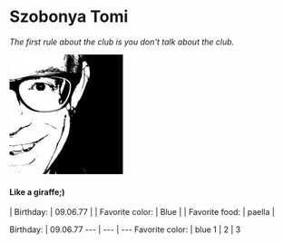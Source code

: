 # Szobonya Tomi
*The first rule about the club is you don't talk about the club.*

![Tomi](image/profilpic.jpg)

#### Like a giraffe;)

| Birthday: | 09.06.77 |
| Favorite color: | Blue |
| Favorite food: | paella |


Birthday: | 09.06.77 
--- | --- | ---
Favorite color:  | blue 
1 | 2 | 3
